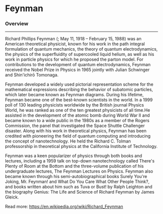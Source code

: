 # Feynman

### Overview
---

Richard Phillips Feynman  (; May 11, 1918 – February 15, 1988) was an American theoretical physicist, known for his work in the path integral formulation of quantum mechanics, the theory of quantum electrodynamics, the physics of the superfluidity of supercooled liquid helium, as well as his work in particle physics for which he proposed the parton model. For contributions to the development of quantum electrodynamics, Feynman received the Nobel Prize in Physics in 1965 jointly with Julian Schwinger and Shin'ichirō Tomonaga.

Feynman developed a widely used pictorial representation scheme for the mathematical expressions describing the behavior of subatomic particles, which later became known as Feynman diagrams. During his lifetime, Feynman became one of the best-known scientists in the world. In a 1999 poll of 130 leading physicists worldwide by the British journal Physics World, he was ranked as one of the ten greatest physicists of all time.He assisted in the development of the atomic bomb during World War II and became known to a wide public in the 1980s as a member of the Rogers Commission, the panel that investigated the Space Shuttle Challenger disaster. Along with his work in theoretical physics, Feynman has been credited with pioneering the field of quantum computing and introducing the concept of nanotechnology. He held the Richard C. Tolman professorship in theoretical physics at the California Institute of Technology.

Feynman was a keen popularizer of physics through both books and lectures, including a 1959 talk on top-down nanotechnology called There's Plenty of Room at the Bottom and the three-volume publication of his undergraduate lectures, The Feynman Lectures on Physics. Feynman also became known through his semi-autobiographical books Surely You're Joking, Mr. Feynman! and What Do You Care What Other People Think?, and books written about him such as Tuva or Bust! by Ralph Leighton and the biography Genius: The Life and Science of Richard Feynman by James Gleick.





Read more: https://en.wikipedia.org/wiki/Richard_Feynman

